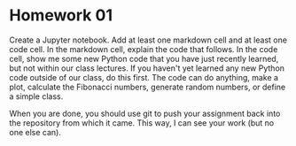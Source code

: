 # Homework 01

Create a Jupyter notebook.  Add at least one markdown cell and at least one code
cell.  In the markdown cell, explain the code that follows.  In the code cell,
show me some new Python code that you have just recently learned, but not within
our class lectures.  If you haven't yet learned any new Python code outside of
our class, do this first.  The code can do anything, make a plot, calculate the
Fibonacci numbers, generate random numbers, or define a simple class.

When you are done, you should use git to push your assignment back into the
repository from which it came.  This way, I can see your work (but no one else can).
